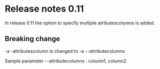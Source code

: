 # Release notes 0.11

In release 0.11 the option to specify multiple atributescolumns is added.

## Breaking change

-a -attributescolumn is changed to -a --attributecolumns

Sample parameter --attributecolumns : column1, column2


